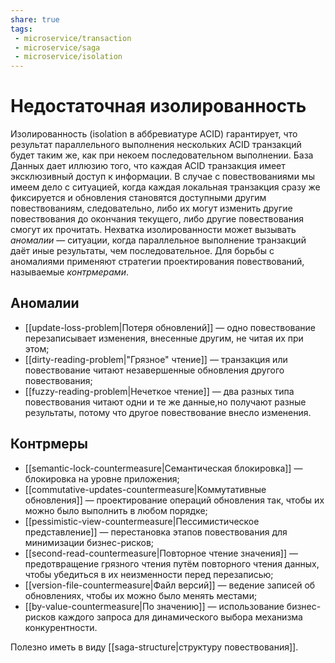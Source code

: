 ```yaml
---
share: true
tags:
 - microservice/transaction
 - microservice/saga
 - microservice/isolation
---
```

# Недостаточная изолированность
Изолированность (isolation в аббревиатуре ACID) гарантирует, что результат параллельного выполнения нескольких ACID транзакций будет таким же, как при некоем последовательном выполнении. База Данных дает иллюзию того, что каждая ACID транзакция имеет эксклюзивный доступ к информации.
В случае с повествованиями мы имеем дело с ситуацией, когда каждая локальная транзакция сразу же фиксируется и обновления становятся доступными другим повествованиям, следовательно, либо их могут изменить другие повествования до окончания текущего, либо другие повествования смогут их прочитать.
Нехватка изолированности может вызывать *аномалии* — ситуации, когда параллельное выполнение транзакций даёт иные результаты, чем последовательное. Для борьбы с аномалиями применяют  стратегии проектирования повествований, называемые *контрмерами*.
## Аномалии
- [[update-loss-problem|Потеря обновлений]] — одно повествование перезаписывает изменения, внесенные другим, не читая их при этом;
- [[dirty-reading-problem|"Грязное" чтение]] — транзакция или повествование читают незавершенные обновления другого повествования;
- [[fuzzy-reading-problem|Нечеткое чтение]] — два разных типа повествования читают одни и те же данные,но получают разные результаты, потому что другое повествование внесло изменения.
## Контрмеры
+ [[semantic-lock-countermeasure|Семантическая блокировка]] — блокировка на уровне приложения;
+ [[commutative-updates-countermeasure|Коммутативные обновления]] — проектирование операций обновления так, чтобы их можно было выполнить в любом порядке;
+ [[pessimistic-view-countermeasure|Пессимистическое представление]] — перестановка этапов повествования для минимизации бизнес-рисков;
+ [[second-read-countermeasure|Повторное чтение значения]] — предотвращение грязного чтения путём повторного чтения данных, чтобы убедиться в их неизменности перед перезаписью;
+ [[version-file-countermeasure|Файл версий]] — ведение записей об обновлениях, чтобы их можно было менять местами;
+ [[by-value-countermeasure|По значению]] — использование бизнес-рисков каждого запроса для динамического выбора механизма конкурентности.

Полезно иметь в виду [[saga-structure|структуру повествования]].
